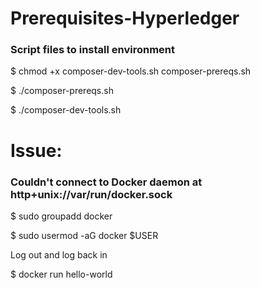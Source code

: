 # Prerequisites-Hyperledger
### Script files to install environment

$ chmod +x composer-dev-tools.sh composer-prereqs.sh

$ ./composer-prereqs.sh

$ ./composer-dev-tools.sh


# Issue: 

### Couldn't connect to Docker daemon at http+unix://var/run/docker.sock

$ sudo groupadd docker

$ sudo usermod -aG docker $USER

Log out and log back in

$ docker run hello-world
